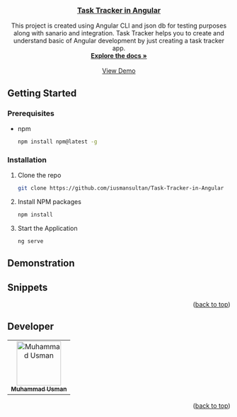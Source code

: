 <div id="top"></div>

<!-- PROJECT LOGO -->
<br />
<div align="center">
  <a href="https://github.com/iusmansultan/Task-Tracker-in-Angular">
    <h3>Task Tracker in Angular</h3>
  </a>

  <p align="center">
This project is created using Angular CLI and json db for testing purposes along with sanario and integration. Task Tracker helps you to create and understand basic of Angular development by just creating a task tracker app. 
    <br />
    <a href="https://github.com/iusmansultan"><strong>Explore the docs »</strong></a>
    <br />
    <br />
    <a href="#" target="blank" >View Demo</a>
    
  </p>
</div>

<!-- ABOUT THE PROJECT -->


## Getting Started

### Prerequisites

- npm
  ```sh
  npm install npm@latest -g
  ```

### Installation

1. Clone the repo
   ```sh
   git clone https://github.com/iusmansultan/Task-Tracker-in-Angular
   ```
2. Install NPM packages
   ```sh
   npm install
   ```
3. Start the Application
   ```sh
   ng serve
   ```

## Demonstration

## Snippets


<p align="right">(<a href="#top">back to top</a>)</p>

<!-- CONTACT -->

## Developer

<center>
  <table>
    <tr>
      <td align="center">
        <a href="https://github.com/iusmansultan">
          <img width="100" style={{
            borderRadius=50
          }} src="https://avatars.githubusercontent.com/u/64987534?v=4" alt="Muhammad Usman"><br/>
          <sub><b>Muhammad Usman</b></sub>
        </a>
      </td>
    </tr>
  </table>
</center>

<p align="right">(<a href="#top">back to top</a>)</p>